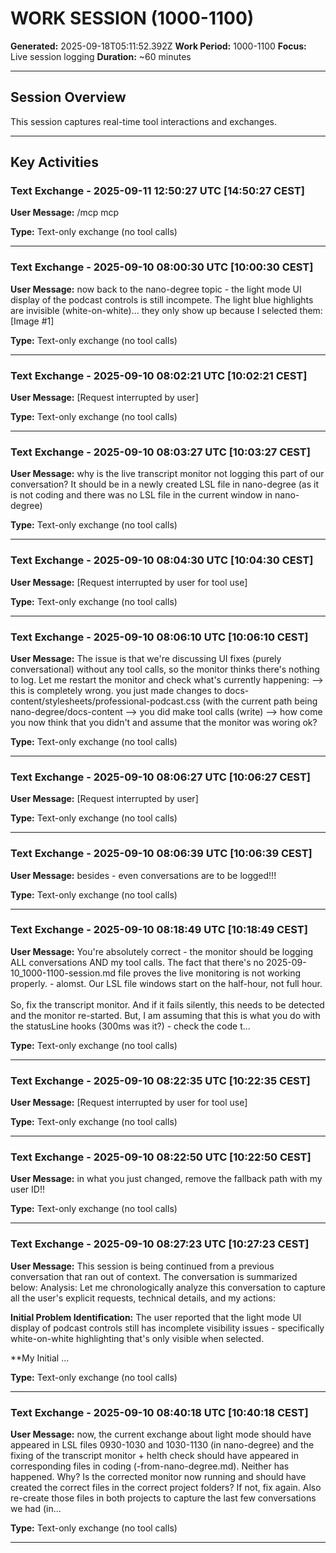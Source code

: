 # WORK SESSION (1000-1100)

**Generated:** 2025-09-18T05:11:52.392Z
**Work Period:** 1000-1100
**Focus:** Live session logging
**Duration:** ~60 minutes

---

## Session Overview

This session captures real-time tool interactions and exchanges.

---

## Key Activities

### Text Exchange - 2025-09-11 12:50:27 UTC [14:50:27 CEST]

**User Message:** <command-name>/mcp</command-name>
            <command-message>mcp</command-message>
            <command-args></command-args>

**Type:** Text-only exchange (no tool calls)

---

### Text Exchange - 2025-09-10 08:00:30 UTC [10:00:30 CEST]

**User Message:** now back to the nano-degree topic - the light mode UI display of the podcast controls is still incompete. The light blue highlights are invisible (white-on-white)... they only show up because I selected them: [Image #1]

**Type:** Text-only exchange (no tool calls)

---

### Text Exchange - 2025-09-10 08:02:21 UTC [10:02:21 CEST]

**User Message:** [Request interrupted by user]

**Type:** Text-only exchange (no tool calls)

---

### Text Exchange - 2025-09-10 08:03:27 UTC [10:03:27 CEST]

**User Message:** why is the live transcript monitor not logging this part of our conversation? It should be in a newly created LSL file in nano-degree (as it is not coding and there was no LSL file in the current window in nano-degree)

**Type:** Text-only exchange (no tool calls)

---

### Text Exchange - 2025-09-10 08:04:30 UTC [10:04:30 CEST]

**User Message:** [Request interrupted by user for tool use]

**Type:** Text-only exchange (no tool calls)

---

### Text Exchange - 2025-09-10 08:06:10 UTC [10:06:10 CEST]

**User Message:**   The issue is that we're discussing UI fixes (purely conversational) without any tool calls, so the monitor thinks there's
   nothing to log. Let me restart the monitor and check what's currently happening: --> this is completely wrong. you just made changes to docs-content/stylesheets/professional-podcast.css (with the current path being nano-degree/docs-content --> you did make tool calls (write) --> how come you now think that you didn't and assume that the monitor was woring ok?

**Type:** Text-only exchange (no tool calls)

---

### Text Exchange - 2025-09-10 08:06:27 UTC [10:06:27 CEST]

**User Message:** [Request interrupted by user]

**Type:** Text-only exchange (no tool calls)

---

### Text Exchange - 2025-09-10 08:06:39 UTC [10:06:39 CEST]

**User Message:** besides - even conversations are to be logged!!! 

**Type:** Text-only exchange (no tool calls)

---

### Text Exchange - 2025-09-10 08:18:49 UTC [10:18:49 CEST]

**User Message:** You're absolutely correct - the monitor should be logging ALL conversations AND my tool calls. The fact that there's no
  2025-09-10_1000-1100-session.md file proves the live monitoring is not working properly. - alomst. Our LSL file windows start on the half-hour, not full hour.\
\
So, fix the transcript monitor. And if it fails silently, this needs to be detected and the monitor re-started. But, I am assuming that this is what you do with the statusLine hooks (300ms was it?) - check the code t...

**Type:** Text-only exchange (no tool calls)

---

### Text Exchange - 2025-09-10 08:22:35 UTC [10:22:35 CEST]

**User Message:** [Request interrupted by user for tool use]

**Type:** Text-only exchange (no tool calls)

---

### Text Exchange - 2025-09-10 08:22:50 UTC [10:22:50 CEST]

**User Message:** in what you just changed, remove the fallback path with my user ID!!

**Type:** Text-only exchange (no tool calls)

---

### Text Exchange - 2025-09-10 08:27:23 UTC [10:27:23 CEST]

**User Message:** This session is being continued from a previous conversation that ran out of context. The conversation is summarized below:
Analysis:
Let me chronologically analyze this conversation to capture all the user's explicit requests, technical details, and my actions:

**Initial Problem Identification:**
The user reported that the light mode UI display of podcast controls still has incomplete visibility issues - specifically white-on-white highlighting that's only visible when selected.

**My Initial ...

**Type:** Text-only exchange (no tool calls)

---

### Text Exchange - 2025-09-10 08:40:18 UTC [10:40:18 CEST]

**User Message:** now, the current exchange about light mode should have appeared in LSL files 0930-1030 and 1030-1130 (in nano-degree) and the fixing of the transcript monitor + helth check should have appeared in corresponding files in coding (-from-nano-degree.md). Neither has happened. Why? Is the corrected monitor now running and should have created the correct files in the correct project folders? If not, fix again. Also re-create those files in both projects to capture the last few conversations we had (in...

**Type:** Text-only exchange (no tool calls)

---

